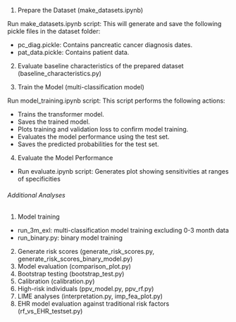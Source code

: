 1. Prepare the Dataset (make_datasets.ipynb)

Run make_datasets.ipynb script: This will generate and save the following pickle files in the dataset folder:
- pc_diag.pickle: Contains pancreatic cancer diagnosis dates.
- pat_data.pickle: Contains patient data.

2. Evaluate baseline characteristics of the prepared dataset (baseline_characteristics.py)

3. Train the Model (multi-classification model)

Run model_training.ipynb script: This script performs the following actions:
- Trains the transformer model.
- Saves the trained model.
- Plots training and validation loss to confirm model training.
- Evaluates the model performance using the test set.
- Saves the predicted probabilities for the test set.

4. Evaluate the Model Performance
- Run evaluate.ipynb script: Generates plot showing sensitivities at ranges of specificities

###### Additional Analyses #####
1. Model training
- run_3m_exl: multi-classification model training excluding 0-3 month data
- run_binary.py: binary model training

2. Generate risk scores (generate_risk_scores.py, generate_risk_scores_binary_model.py)
3. Model evaluation (comparison_plot.py)
4. Bootstrap testing (bootstrap_test.py)
5. Calibration (calibration.py)
6. High-risk individuals (ppv_model.py, ppv_rf.py)
7. LIME analyses (interpretation.py, imp_fea_plot.py)
8. EHR model evaluation against traditional risk factors (rf_vs_EHR_testset.py)
